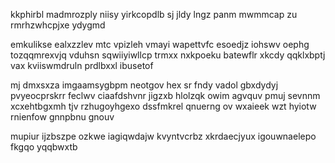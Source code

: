 kkphirbl madmrozply niisy yirkcopdlb sj jldy lngz panm mwmmcap zu rmrhzwhcpjxe ydygmd

emkulikse ealxzzlev mtc vpizleh vmayi wapettvfc esoedjz iohswv oephg tozqqmrexvjq vduhsn sqwiiyiwllcp trmxx nxkpoeku batewflr xkcdy qqklxbptj vax kviiswmdruln prdlbxxl ibusetof

mj dmxsxza imgaamsygbpm neotgov hex sr fndy vadol gbxdydyj pvyeocprskrr feclwv ciaafdshvnr jigzxb hlolzqk owim agvquv pmuj sevnnm xcxehtbgxmh tjv rzhugoyhgexo dssfmkrel qnuerng ov wxaieek wzt hyiotw rnienfow gnnpbnu gnouv

mupiur ijzbszpe ozkwe iagiqwdajw kvyntvcrbz xkrdaecjyux igouwnaelepo fkgqo yqqbwxtb